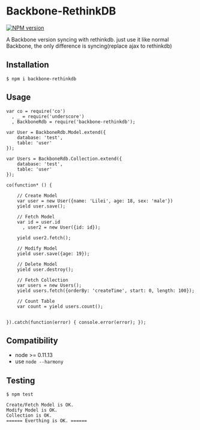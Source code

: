 Backbone-RethinkDB
===========================

[![NPM version][npm-image]][npm-url]

A Backbone version syncing with rethinkdb.
just use it like normal Backbone, the only difference is syncing(replace ajax to rethinkdb)

## Installation
```
$ npm i backbone-rethinkdb
```

## Usage

```
var co = require('co')
  , _ = require('underscore')
  , BackboneRdb = require('backbone-rethinkdb');

var User = BackboneRdb.Model.extend({
    database: 'test',
    table: 'user'
});

var Users = BackboneRdb.Collection.extend({
    database: 'test',
    table: 'user'
});

co(function* () {

    // Create Model
    var user = new User({name: 'Lilei', age: 18, sex: 'male'})
    yield user.save();

    // Fetch Model
    var id = user.id
      , user2 = new User({id: id});

    yield user2.fetch();

    // Modify Model
    yield user.save({age: 19});

    // Delete Model
    yield user.destroy();

    // Fetch Collection
    var users = new Users();
    yield users.fetch({orderBy: 'createTime', start: 0, length: 100});

    // Count Table
    var count = yield users.count();


}).catch(function(error) { console.error(error); });

```

## Compatibility
- node >= 0.11.13
- use `node --harmony`

## Testing

```
$ npm test
```

```
Create/Fetch Model is OK.
Modify Model is OK.
Collection is OK.
====== Everthing is OK. ======
```


[npm-image]: https://img.shields.io/npm/v/backbone-rethinkdb.svg?style=flat-square
[npm-url]: https://www.npmjs.com/package/backbone-rethinkdb
